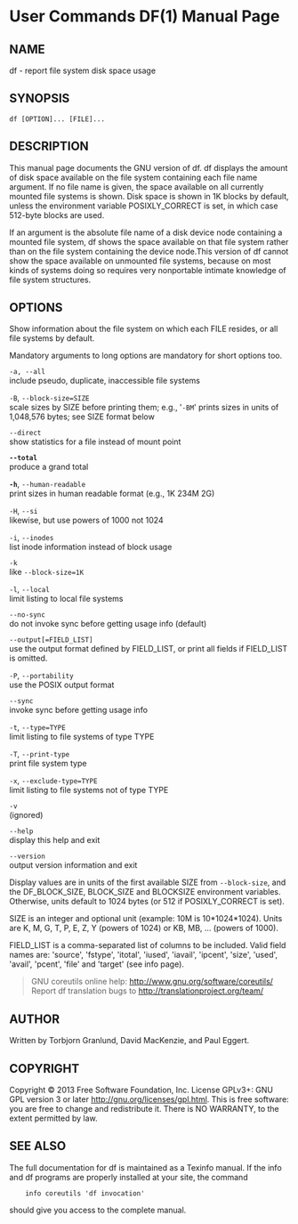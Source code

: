 
# User Commands DF(1) Manual Page

## NAME
df - report file system disk space usage

## SYNOPSIS
`df [OPTION]... [FILE]...`

## DESCRIPTION
This manual page documents the GNU version of df. df displays the amount of disk space available on the file system containing each file name argument. If no file name is given, the space available on all currently mounted file systems is shown. Disk space is shown in 1K blocks by default, unless the environment variable POSIXLY_CORRECT is set, in which case 512-byte blocks are used.

If an argument is the absolute file name of a disk device node containing a mounted file system, df shows the space available on that file system rather than on the file system containing the device node.This version of df cannot show the space available on unmounted file systems, because on most kinds of systems doing so requires very nonportable intimate knowledge of file system structures.

## OPTIONS
Show information about the file system on which each FILE resides, or all file systems by default.

Mandatory arguments to long options are mandatory for short options too.
    
`-a, --all`  
include pseudo, duplicate, inaccessible file systems

`-B`, `--block-size=SIZE`  
scale sizes by SIZE before printing them; e.g., '`-BM`' prints sizes in units of 1,048,576 bytes; see SIZE format below

`--direct`  
show statistics for a file instead of mount point

**`--total`**  
produce a grand total

**`-h`**, `--human-readable`  
print sizes in human readable format (e.g., 1K 234M 2G)

`-H`, `--si`  
likewise, but use powers of 1000 not 1024

`-i`, `--inodes`  
list inode information instead of block usage

`-k`  
like `--block-size=1K`

`-l`, `--local`  
limit listing to local file systems

`--no-sync`  
do not invoke sync before getting usage info (default)

`--output[=FIELD_LIST]`  
use the output format defined by FIELD_LIST, or print all fields if FIELD_LIST is omitted.

`-P`, `--portability`  
use the POSIX output format

`--sync`  
invoke sync before getting usage info

`-t`, `--type=TYPE`  
limit listing to file systems of type TYPE

`-T`, `--print-type`  
print file system type

`-x`, `--exclude-type=TYPE`  
limit listing to file systems not of type TYPE

`-v`  
(ignored)

`--help`  
display this help and exit

`--version`  
output version information and exit

Display values are in units of the first available SIZE from `--block-size`, and the DF_BLOCK_SIZE, BLOCK_SIZE and BLOCKSIZE environment variables. Otherwise, units default to 1024 bytes (or 512 if POSIXLY_CORRECT is set).

SIZE is an integer and optional unit (example: 10M is 10\*1024\*1024). Units are K, M, G, T, P, E, Z, Y (powers of 1024) or KB, MB, ... (powers of 1000).

FIELD_LIST is a comma-separated list of columns to be included. Valid field names are: 'source', 'fstype', 'itotal', 'iused', 'iavail', 'ipcent', 'size', 'used', 'avail', 'pcent', 'file' and 'target' (see info page).

> GNU coreutils online help: <http://www.gnu.org/software/coreutils/>  
> Report df translation bugs to <http://translationproject.org/team/>  

## AUTHOR
Written by Torbjorn Granlund, David MacKenzie, and Paul Eggert.

## COPYRIGHT
Copyright © 2013 Free Software Foundation, Inc. License GPLv3+: GNU GPL version 3 or later <http://gnu.org/licenses/gpl.html>. This is free software: you are free to change and redistribute it. There is NO WARRANTY, to the extent permitted by law.

## SEE ALSO
The full documentation for df is maintained as a Texinfo manual. If the info and df programs are properly installed at your site, the command

        info coreutils 'df invocation'

should give you access to the complete manual.
